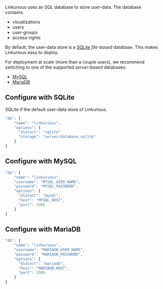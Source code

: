 
Linkurious uses an SQL database to store user-data. The database contains:
- visualizations
- users
- user-groups
- access-rights

By default, the user-data store is a [SQLite](https://sqlite.org/about.html) *file-based* database.
This makes Linkurious easy to deploy.

For deployment at scale (more than a couple users), we recommend switching to
one of the supported *server-based* databases:
 - [MySQL](https://www.mysql.com/products/community/)
 - [MariaDB](https://mariadb.org/about/)

## Configure with SQLite
SQLite if the default user-data store of Linkurious.

```js
"db": {
    "name": "linkurious",
    "options": {
      "dialect": "sqlite"
      "storage": "server/database.sqlite"
    }
}
```

## Configure with MySQL
```js
"db": {
    "name": "linkurious",
    "username": "MYSQL_USER_NAME",
    "password": "MYSQL_PASSWORD",
    "options": {
      "dialect": "mysql",
      "host": "MYSQL_HOST",
      "port": 3306
    }
}
```

## Configure with MariaDB
```js
"db": {
    "name": "linkurious",
    "username": "MARIADB_USER_NAME",
    "password": "MARIADB_PASSWORD",
    "options": {
      "dialect": "mariadb",
      "host": "MARIADB_HOST",
      "port": 3306
    }
}
```
